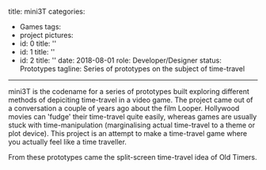 title: mini3T
categories:
  - Games
tags:
  - project
pictures:
  - id: 0
    title: ''
  - id: 1
    title: ''
  - id: 2
    title: ''
date: 2018-08-01
role: Developer/Designer
status: Prototypes
tagline: Series of prototypes on the subject of time-travel
---

mini3T is the codename for a series of prototypes built exploring different methods of depiciting time-travel in a video game. The project came out of a conversation a couple of years ago about the film Looper. Hollywood movies can 'fudge' their time-travel quite easily, whereas games are usually stuck with time-manipulation (marginalising actual time-travel to a theme or plot device). This project is an attempt to make a time-travel game where you actually feel like a time traveller.

From these prototypes came the split-screen time-travel idea of Old Timers.


